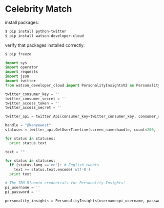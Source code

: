# Celebrity Match

install packages:

```bash
$ pip install python-twitter
$ pip install watson-developer-cloud
```

verify that packages installed correctly:

```bash
$ pip freeze
```

```py
import sys
import operator
import requests
import json
import twitter
from watson_developer_cloud import PersonalityInsightsV2 as PersonalityInsights
```

```py
twitter_consumer_key = ''  
twitter_consumer_secret = ''  
twitter_access_token = ''  
twitter_access_secret = ''
```

```py
twitter_api = twitter.Api(consumer_key=twitter_consumer_key, consumer_secret=twitter_consumer_secret, access_token_key=twitter_access_token, access_token_secret=twitter_access_secret)
```

```py
handle = "@kanyewest"
statuses = twitter_api.GetUserTimeline(screen_name=handle, count=200, include_rts=False)
```

```py
for status in statuses:
  print status.text
```

```py
text = ""

for status in statuses:
  if (status.lang =='en'): # English tweets
    text += status.text.encode('utf-8')
  print text
```

```py
# The IBM Bluemix credentials for Personality Insights!
pi_username = ''
pi_password = ''

personality_insights = PersonalityInsights(username=pi_username, password=pi_password)
```
